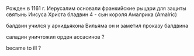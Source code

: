 Рожден в 1161 г.
Иерусалим основали франкийские рыцари для защиты святынь Иисуса Христа 
бладвин 4 - сын короля Амалрика (Amalric)

балдвин учился у архидьякона Вильяма он и заметил проказу балдвина

саладин уничтожил орден ассасинов ?

became to ill ? 